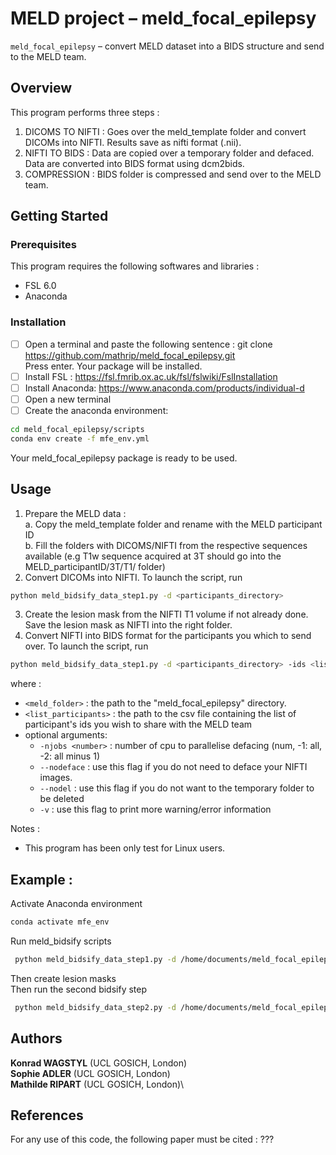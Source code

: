 # MELD project –  meld_focal_epilepsy

 `meld_focal_epilepsy`  – convert MELD dataset into a BIDS structure and send to the MELD team. 

## Overview
This program performs three steps :
 1. DICOMS TO NIFTI : Goes over the meld_template folder and convert DICOMs into NIFTI. Results save as nifti format (.nii). 
 2. NIFTI TO BIDS : Data are copied over a temporary folder and defaced. Data are converted into BIDS format using dcm2bids.
 3. COMPRESSION : BIDS folder is compressed and send over to the MELD team.

  
## Getting Started

### Prerequisites
This program requires the following softwares and libraries : 
- FSL 6.0
- Anaconda


### Installation
- [ ] Open a terminal and paste the following sentence : git clone https://github.com/mathrip/meld_focal_epilepsy.git \
Press enter. Your package will be installed. 
- [ ] Install FSL : https://fsl.fmrib.ox.ac.uk/fsl/fslwiki/FslInstallation
- [ ] Install Anaconda: https://www.anaconda.com/products/individual-d
- [ ] Open a new terminal 
- [ ] Create the anaconda environment: 
```bash
cd meld_focal_epilepsy/scripts
conda env create -f mfe_env.yml
```
Your meld_focal_epilepsy package is ready to be used. 

## Usage
1) Prepare the MELD data :\
    a. Copy the meld_template folder and rename with the MELD participant ID \
    b. Fill the folders with DICOMS/NIFTI from the respective sequences available (e.g T1w sequence acquired at 3T should go into the MELD_participantID/3T/T1/ folder) 
2) Convert DICOMs into NIFTI. To launch the script, run 
```bash
python meld_bidsify_data_step1.py -d <participants_directory>
```
3) Create the lesion mask from the NIFTI T1 volume if not already done. Save the lesion mask as NIFTI into the right folder.
5) Convert NIFTI into BIDS format for the participants you which to send over. To launch the script, run 
```bash
python meld_bidsify_data_step1.py -d <participants_directory> -ids <list_participants> [optional arguments]
```

where : 
  - `<meld_folder>` : the path to the "meld_focal_epilepsy" directory.
  - `<list_participants>` : the path to the csv file containing the list of participant's ids you wish to share with the MELD team
  - optional arguments:
    - `-njobs <number>` : number of cpu to parallelise defacing (num, -1: all, -2: all minus 1)
    - `--nodeface` : use this flag if you do not need to deface your NIFTI images.
    - `--nodel` : use this flag if you do not want to the temporary folder to be deleted 
    - `-v` : use this flag to print more warning/error information


Notes : 
- This program has been only test for Linux users.


## Example :
Activate Anaconda environment
```bash
conda activate mfe_env 
```
Run meld_bidsify scripts
```bash
 python meld_bidsify_data_step1.py -d /home/documents/meld_focal_epilepsy
 ```
Then create lesion masks \
Then run the second bidsify step
```bash
 python meld_bidsify_data_step2.py -d /home/documents/meld_focal_epilepsy/ -ids /home/documents/meld_focal_epilepsy/participants/list_participants_batch.csv
```
 


## Authors

**Konrad WAGSTYL** (UCL GOSICH, London)\
**Sophie ADLER** (UCL GOSICH, London)\
**Mathilde RIPART** (UCL GOSICH, London)\


## References 
For any use of this code, the following paper must be cited :
???
